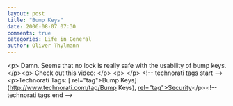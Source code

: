 ```yaml
---
layout: post
title: "Bump Keys"
date: 2006-08-07 07:30
comments: true
categories: Life in General
author: Oliver Thylmann
---
```



&lt;p&gt;
Damn. Seems that no lock is really safe with the usability of bump keys. 
&lt;/p&gt;&lt;p&gt;
Check out this video:
&lt;/p&gt;
&lt;p&gt;
&lt;/p&gt;
&lt;!-- technorati tags start --&gt;&lt;p&gt;Technorati Tags: [ rel=&quot;tag&quot;&gt;Bump Keys](http://www.technorati.com/tag/Bump Keys), [ rel=&quot;tag&quot;&gt;Security](http://www.technorati.com/tag/Security)&lt;/p&gt;&lt;!-- technorati tags end --&gt;


